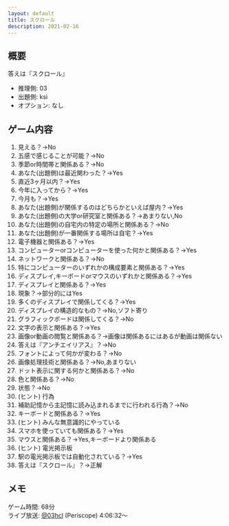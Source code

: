 ```yaml
---
layout: default
title: スクロール
description: 2021-02-16
---
```


## 概要

答えは『スクロール』

- 推理側: 03
- 出題側: ksi
- オプション: なし

## ゲーム内容

1. 見える？→No
2. 五感で感じることが可能？→No
3. 季節or時間帯と関係ある？→No
4. あなた(出題側)は最近関わった？→Yes
5. 直近3ヶ月以内？→Yes
6. 今年に入ってから？→Yes
7. 今月も？→Yes
8. あなた(出題側)が関係するのはどちらかといえば屋内？→Yes
9. あなた(出題側)の大学or研究室と関係ある？→あまりない,No
10. あなた(出題側)の自宅内の特定の場所と関係ある？→No
11. あなた(出題側)が一番関係する場所は自宅？→Yes
12. 電子機器と関係ある？→Yes
13. コンピューターorコンピューターを使った何かと関係ある？→Yes
14. ネットワークと関係ある？→No
15. 特にコンピューターのいずれかの構成要素と関係ある？→Yes
16. ディスプレイ,キーボードorマウスのいずれかと関係ある？→Yes
17. ディスプレイと関係ある？→Yes
18. 現象？→部分的にはYes
19. 多くのディスプレイで関係してくる？→Yes
20. ディスプレイの構造的なもの？→No,ソフト寄り
21. グラフィックボードは関係してくる？→No
22. 文字の表示と関係ある？→Yes
23. 画像or動画の閲覧と関係ある？→画像は関係あるにはあるが動画は関係ない
24. 答えは『アンチエイリアス』？→No
25. フォントによって何かが変わる？→No
26. 画像処理技術と関係ある？→No,あまりない
27. ドット表示に関する何かと関係ある？→No
28. 色と関係ある？→No
29. 状態？→No
30. (ヒント) 行為
31. 補助記憶から主記憶に読み込まれるまでに行われる行為？→No
32. キーボードと関係ある？→Yes
33. (ヒント) みんな無意識的にやっている
34. スマホを使っていても関係ある？→Yes
35. マウスと関係ある？→Yes,キーボードより関係ある
36. (ヒント) 電光掲示板
37. 駅の電光掲示板では自動化されている？→Yes
38. 答えは『スクロール』？→正解

## メモ

ゲーム時間: 68分  
ライブ放送: [@03hcl](https://www.periscope.tv/03hcl/1lDGLpRvvoYGm?t=4h6m32s) (Periscope) 4:06:32～

